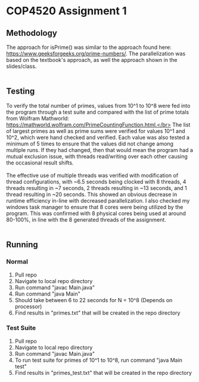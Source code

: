 # COP4520 Assignment 1

## Methodology

The approach for isPrime() was similar to the approach found here: https://www.geeksforgeeks.org/prime-numbers/.
The parallelization was based on the textbook's approach, as well the approach shown in the slides/class.
</br></br>

## Testing

To verify the total number of primes, values from 10^1 to 10^8 were fed into the program through a test suite and compared with the list of prime totals from Wolfram Mathworld: https://mathworld.wolfram.com/PrimeCountingFunction.html.</br>
The list of largest primes as well as prime sums were verified for values 10^1 and 10^2, which were hand checked and verified.
Each value was also tested a minimum of 5 times to ensure that the values did not change among multiple runs. If they had changed, then that would mean the program had a mutual exclusion issue, with threads read/writing over each other causing the occasional result shifts.
</br></br>
The effective use of multiple threads was verified with modification of thread configurations, with ~6.5 seconds being clocked with 8 threads, 4 threads resulting in ~7 seconds, 2 threads resulting in ~13 seconds, and 1 thread resulting in ~20 seconds. This showed an obvious decrease in runtime efficiency in-line with decreased parallelization. I also checked my windows task manager to ensure that 8 cores were being utilized by the program. This was confirmed with 8 physical cores being used at around 80-100%, in line with the 8 generated threads of the assignment.
</br></br>

## Running

### Normal
1. Pull repo
2. Navigate to local repo directory
3. Run command "javac Main.java"
4. Run command "java Main"
5. Should take between 6 to 22 seconds for N = 10^8 (Depends on processor)
6. Find results in "primes.txt" that will be created in the repo directory

### Test Suite
1. Pull repo
2. Navigate to local repo directory
3. Run command "javac Main.java"
4. To run test suite for primes of 10^1 to 10^8, run command "java Main test"
5. Find results in "primes_test.txt" that will be created in the repo directory

